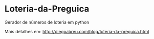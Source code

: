 # Loteria-da-Preguica
Gerador de números de loteria em python

Mais detalhes em: http://diegoabreu.com/blog/loteria-da-preguica.html
